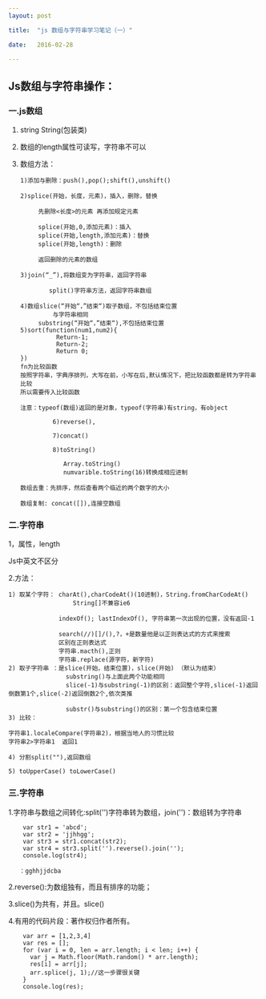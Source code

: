 ```yaml
---
layout: post

title:  "js 数组与字符串学习笔记（一）"

date:   2016-02-28

---
```


## Js数组与字符串操作：

### 一.js数组
1.	string String(包装类)

2.	数组的length属性可读写，字符串不可以

3.	数组方法：
	
		1)添加与删除：push(),pop();shift(),unshift()
	
		2)splice(开始，长度，元素)，插入，删除，替换
		       
             先删除<长度>的元素 再添加规定元素

		     splice(开始,0,添加元素)：插入
             splice(开始,length,添加元素)：替换
	         splice(开始,length)：删除
             
             返回删除的元素的数组

		3)join(“_”),将数组变为字符串，返回字符串 
	
		        split()字符串方法，返回字符串数组
	
		4)数组slice(“开始“，”结束“)取子数组，不包括结束位置
		         与字符串相同
             substring(“开始“，”结束“),不包括结束位置
		5)sort(function(num1,num2){
		          Return-1;
		          Return-2;
		          Return 0;
		})
		fn为比较函数
		按照字符串，字典序排列，大写在前，小写在后,默认情况下，把比较函数都是转为字符串比较
		所以需要传入比较函数

		注意：typeof(数组)返回的是对象，typeof(字符串)有string，有object

                 6)reverse(),

                 7)concat()

                 8)toString()

                    Array.toString()
                    numvarible.toString(16)转换成相应进制

		数组去重：先排序，然后查看两个临近的两个数字的大小
		
		数组复制: concat([]),连接空数组


                    
### 二.字符串


   1，属性，length

   Js中英文不区分

   2.方法：

	1) 取某个字符： charAt(),charCodeAt()(10进制)，String.fromCharCodeAt()
		              String[]不兼容ie6

		          indexOf(); lastIndexOf(), 字符串第一次出现的位置，没有返回-1

		          search(//)[]/(),?，+是数量他是以正则表达式的方式来搜索
		          区别在正则表达式
		          字符串.macth(),正则
		          字符串.replace(源字符，新字符)
	2) 取子字符串 ：是slice(开始，结束位置)，slice(开始) （默认为结束）
		            substring()与上面此两个功能相同
		            slice(-1)与substring(-1)的区别：返回整个字符,slice(-1)返回倒数第1个,slice(-2)返回倒数2个,依次类推

		            substr()与substring()的区别：第一个包含结束位置
	3) 比较：

	字符串1.localeCompare(字符串2)，根据当地人的习惯比较
	字符串2>字符串1  返回1

	4) 分割split(""),返回数组

	5) toUpperCase() toLowerCase()

### 三.字符串

   1.字符串与数组之间转化:split('')字符串转为数组，join('')：数组转为字符串

    	var str1 = 'abcd';
    	var str2 = 'jjhhgg';
    	var str3 = str1.concat(str2); 
    	var str4 = str3.split('').reverse().join('');
    	console.log(str4);
      
       ：gghhjjdcba

   2.reverse():为数组独有，而且有排序的功能；

   3.slice()为共有，并且。slice()

   4.有用的代码片段：著作权归作者所有。

		var arr = [1,2,3,4]
		var res = [];
		for (var i = 0, len = arr.length; i < len; i++) {
		  var j = Math.floor(Math.random() * arr.length);
		  res[i] = arr[j];
		  arr.splice(j, 1);//这一步骤很关键
		}
		console.log(res);
